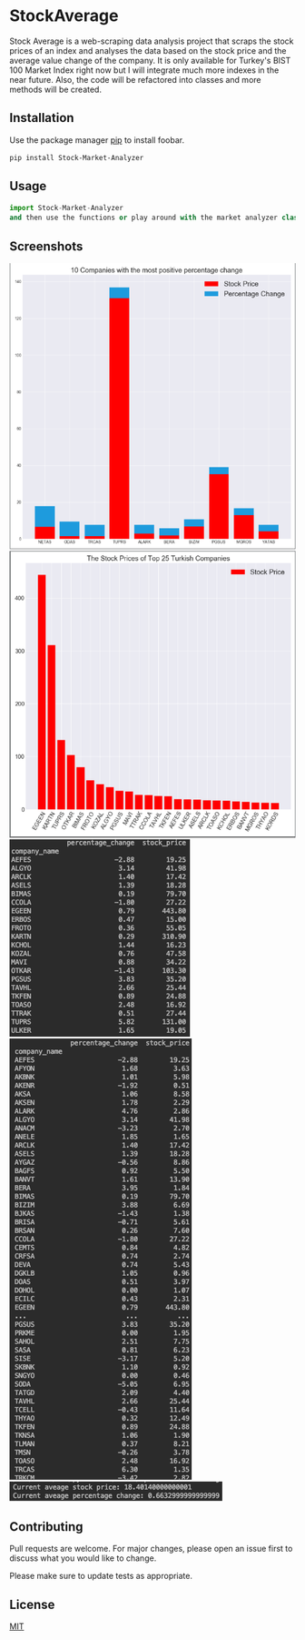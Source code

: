 # StockAverage
Stock Average is a web-scraping data analysis project that scraps the stock prices of an index and analyses the data based on the stock price and the average value change of the company. It is only available for Turkey's BIST 100 Market Index right now but I will integrate much more indexes in the near future. Also, the code will be refactored into classes and more methods will be created.


## Installation

Use the package manager [pip](https://pip.pypa.io/en/stable/) to install foobar.

```bash
pip install Stock-Market-Analyzer
```

## Usage

```python
import Stock-Market-Analyzer
and then use the functions or play around with the market analyzer class to create some cool graphs.
```

## Screenshots

<img src="images/img1.jpg">

<img src="images/img2.jpg">

<img src="images/img3.jpg">

<img src="images/img4.jpg">

<img src="images/img5.jpg">


## Contributing
Pull requests are welcome. For major changes, please open an issue first to discuss what you would like to change.

Please make sure to update tests as appropriate.

## License
[MIT](https://choosealicense.com/licenses/mit/)
